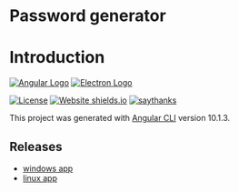 # Password generator

# Introduction
[![Angular Logo](https://www.vectorlogo.zone/logos/angular/angular-icon.svg)](https://angular.io/)
[![Electron Logo](https://www.vectorlogo.zone/logos/electronjs/electronjs-icon.svg)](https://electronjs.org/)

[![License](http://img.shields.io/badge/Licence-MIT-brightgreen.svg)](LICENSE.md) [![Website shields.io](https://img.shields.io/website-up-down-green-red/http/shields.io.svg)](https://dta.agency)
[![saythanks](https://img.shields.io/badge/say-thanks-ff69b4.svg)](https://dta.agency)

This project was generated with [Angular CLI](https://github.com/angular/angular-cli) version 10.1.3.

## Releases
 - [windows app](https://github.com/digital-technology-agency/password-generator/releases/download/1.0.0/password-generator.1.0.0.exe)
 - [linux app](https://github.com/digital-technology-agency/password-generator/releases/download/1.0.0/password-generator-1.0.0.AppImage)


